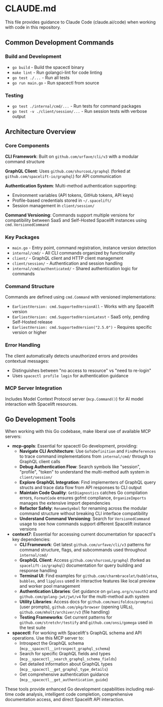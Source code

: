 # CLAUDE.md

This file provides guidance to Claude Code (claude.ai/code) when working with code in this repository.

## Common Development Commands

### Build and Development
- `go build` - Build the spacectl binary
- `make lint` - Run golangci-lint for code linting
- `go test ./...` - Run all tests
- `go run main.go` - Run spacectl from source

### Testing
- `go test ./internal/cmd/...` - Run tests for command packages
- `go test -v ./client/session/...` - Run session tests with verbose output

## Architecture Overview

### Core Components

**CLI Framework**: Built on `github.com/urfave/cli/v3` with a modular command structure

**GraphQL Client**: Uses `github.com/shurcooL/graphql` (forked at `github.com/spacelift-io/graphql`) for API communication

**Authentication System**: Multi-method authentication supporting:
- Environment variables (API tokens, GitHub tokens, API keys)  
- Profile-based credentials stored in `~/.spacelift/`
- Session management in `client/session/`

**Command Versioning**: Commands support multiple versions for compatibility between SaaS and Self-Hosted Spacelift instances using `cmd.VersionedCommand`

### Key Packages

- `main.go` - Entry point, command registration, instance version detection
- `internal/cmd/` - All CLI commands organized by functionality
- `client/` - GraphQL client and HTTP client management
- `client/session/` - Authentication and session handling
- `internal/cmd/authenticated/` - Shared authentication logic for commands

### Command Structure

Commands are defined using `cmd.Command` with versioned implementations:
- `EarliestVersion: cmd.SupportedVersionAll` - Works with any Spacelift version
- `EarliestVersion: cmd.SupportedVersionLatest` - SaaS only, pending Self-Hosted release
- `EarliestVersion: cmd.SupportedVersion("2.5.0")` - Requires specific version or higher

### Error Handling

The client automatically detects unauthorized errors and provides contextual messages:
- Distinguishes between "no access to resource" vs "need to re-login"
- Uses `spacectl profile login` for authentication guidance

### MCP Server Integration

Includes Model Context Protocol server (`mcp.Command()`) for AI model interaction with Spacelift resources.

## Go Development Tools

When working with this Go codebase, make liberal use of available MCP servers:

- **mcp-gopls**: Essential for spacectl Go development, providing:
  - **Navigate CLI Architecture**: Use `GoToDefinition` and `FindReferences` to trace command implementations from `internal/cmd/` through to GraphQL client calls
  - **Debug Authentication Flow**: Search symbols like "session", "profile", "token" to understand the multi-method auth system in `client/session/`
  - **Explore GraphQL Integration**: Find implementers of GraphQL query structs and trace data flow from API responses to CLI output
  - **Maintain Code Quality**: `GetDiagnostics` catches Go compilation errors, `FormatCode` ensures gofmt compliance, `OrganizeImports` manages the extensive import dependencies
  - **Refactor Safely**: `RenameSymbol` for renaming across the modular command structure without breaking CLI interface compatibility
  - **Understand Command Versioning**: Search for `VersionedCommand` usage to see how commands support different Spacelift instance versions
- **context7**: Essential for accessing current documentation for spacectl's key dependencies:
  - **CLI Framework**: Get latest `github.com/urfave/cli/v3` patterns for command structure, flags, and subcommands used throughout `internal/cmd/`
  - **GraphQL Client**: Access `github.com/shurcooL/graphql` (forked as `spacelift-io/graphql`) documentation for query building and response handling
  - **Terminal UI**: Find examples for `github.com/charmbracelet/bubbletea`, `bubbles`, and `lipgloss` used in interactive features like local preview and worker pool management
  - **Authentication Libraries**: Get guidance on `golang.org/x/oauth2` and `github.com/golang-jwt/jwt/v4` for the multi-method auth system
  - **Utility Libraries**: Access docs for `github.com/manifoldco/promptui` (user prompts), `github.com/pkg/browser` (opening URLs), `github.com/mholt/archiver/v3` (file handling)
  - **Testing Frameworks**: Get current patterns for `github.com/stretchr/testify` and `github.com/onsi/gomega` used in the test suite
- **spacectl**: For working with Spacelift's GraphQL schema and API operations. Use this MCP server to:
  - Introspect the GraphQL schema (`mcp__spacectl__introspect_graphql_schema`)
  - Search for specific GraphQL fields and types (`mcp__spacectl__search_graphql_schema_fields`)
  - Get detailed information about GraphQL types (`mcp__spacectl__get_graphql_type_details`)
  - Get comprehensive authentication guidance (`mcp__spacectl__get_authentication_guide`)

These tools provide enhanced Go development capabilities including real-time code analysis, intelligent code completion, comprehensive documentation access, and direct Spacelift API interaction.
